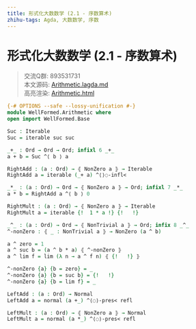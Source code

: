 ```yaml
---
title: 形式化大数数学 (2.1 - 序数算术)
zhihu-tags: Agda, 大数数学, 序数
---
```


# 形式化大数数学 (2.1 - 序数算术)

> 交流Q群: 893531731  
> 本文源码: [Arithmetic.lagda.md](https://github.com/choukh/agda-googology/blob/main/src/WellFormed/Arithmetic.lagda.md)  
> 高亮渲染: [Arithmetic.html](https://choukh.github.io/agda-googology/WellFormed.Arithmetic.html)  

```agda
{-# OPTIONS --safe --lossy-unification #-}
module WellFormed.Arithmetic where
open import WellFormed.Base
```

```agda
Suc : Iterable
Suc = iterable suc suc
```

```agda
_+_ : Ord → Ord → Ord; infixl 6 _+_
a + b = Suc ^⟨ b ⟩ a
```

```agda
RightAdd : (a : Ord) → ⦃ NonZero a ⦄ → Iterable
RightAdd a = iterable (_+ a) ^⟨⟩◌-infl<
```

```agda
_*_ : (a : Ord) → Ord → ⦃ NonZero a ⦄ → Ord; infixl 7 _*_
a * b = RightAdd a ^⟨ b ⟩ 0
```

```agda
RightMult : (a : Ord) → ⦃ NonZero a ⦄ → Iterable
RightMult a = iterable {!  1 * a !} {!   !}
```

```agda
_^_ : (a : Ord) → Ord → ⦃ NonTrivial a ⦄ → Ord; infix 8 _^_
^-nonZero : ⦃ _ : NonTrivial a ⦄ → NonZero (a ^ b)

a ^ zero = 1
a ^ suc b = (a ^ b * a) ⦃ ^-nonZero ⦄
a ^ lim f = lim (λ n → a ^ f n) ⦃ {!   !} ⦄

^-nonZero {a} {b = zero} = _
^-nonZero {a} {b = suc b} = {!   !}
^-nonZero {a} {b = lim f} = _
```

```agda
LeftAdd : (a : Ord) → Normal
LeftAdd a = normal (a +_) ^⟨◌⟩-pres< refl

LeftMult : (a : Ord) → ⦃ NonZero a ⦄ → Normal
LeftMult a = normal (a *_) ^⟨◌⟩-pres< refl
```
